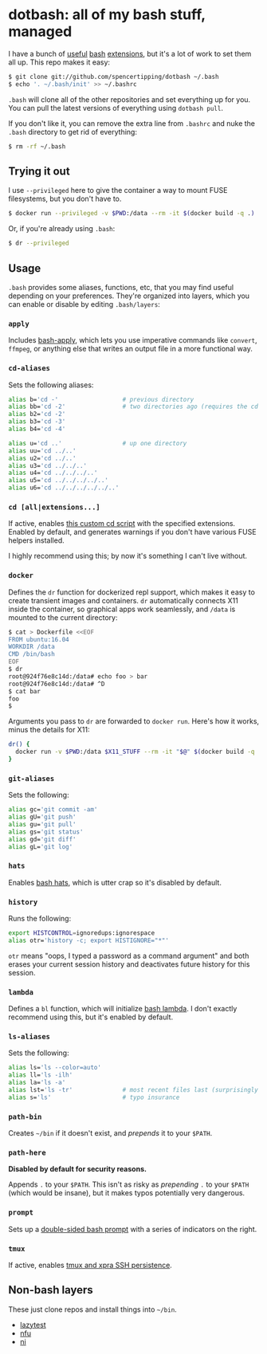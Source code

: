 # dotbash: all of my bash stuff, managed
I have a bunch of [useful](https://github.com/spencertipping/cd)
[bash](https://github.com/spencertipping/bashrc-tmux)
[extensions](https://github.com/spencertipping/bash-prompt), but it's a lot of
work to set them all up. This repo makes it easy:

```sh
$ git clone git://github.com/spencertipping/dotbash ~/.bash
$ echo '. ~/.bash/init' >> ~/.bashrc
```

`.bash` will clone all of the other repositories and set everything up for you.
You can pull the latest versions of everything using `dotbash pull`.

If you don't like it, you can remove the extra line from `.bashrc` and nuke the
`.bash` directory to get rid of everything:

```sh
$ rm -rf ~/.bash
```

## Trying it out
I use `--privileged` here to give the container a way to mount FUSE
filesystems, but you don't have to.

```sh
$ docker run --privileged -v $PWD:/data --rm -it $(docker build -q .)
```

Or, if you're already using `.bash`:

```sh
$ dr --privileged
```

## Usage
`.bash` provides some aliases, functions, etc, that you may find useful
depending on your preferences. They're organized into layers, which you can
enable or disable by editing `.bash/layers`:

### `apply`
Includes [bash-apply](https://github.com/spencertipping/bash-apply), which lets
you use imperative commands like `convert`, `ffmpeg`, or anything else that
writes an output file in a more functional way.

### `cd-aliases`
Sets the following aliases:

```sh
alias b='cd -'                  # previous directory
alias bb='cd -2'                # two directories ago (requires the cd module)
alias b2='cd -2'
alias b3='cd -3'
alias b4='cd -4'

alias u='cd ..'                 # up one directory
alias uu='cd ../..'
alias u2='cd ../..'
alias u3='cd ../../..'
alias u4='cd ../../../..'
alias u5='cd ../../../../..'
alias u6='cd ../../../../../..'
```

### `cd [all|extensions...]`
If active, enables [this custom cd
script](https://github.com/spencertipping/cd) with the specified extensions.
Enabled by default, and generates warnings if you don't have various FUSE
helpers installed.

I highly recommend using this; by now it's something I can't live without.

### `docker`
Defines the `dr` function for dockerized repl support, which makes it easy to
create transient images and containers. `dr` automatically connects X11 inside
the container, so graphical apps work seamlessly, and `/data` is mounted to the
current directory:

```sh
$ cat > Dockerfile <<EOF
FROM ubuntu:16.04
WORKDIR /data
CMD /bin/bash
EOF
$ dr
root@924f76e8c14d:/data# echo foo > bar
root@924f76e8c14d:/data# ^D
$ cat bar
foo
$
```

Arguments you pass to `dr` are forwarded to `docker run`. Here's how it works,
minus the details for X11:

```sh
dr() {
  docker run -v $PWD:/data $X11_STUFF --rm -it "$@" $(docker build -q .)
}
```

### `git-aliases`
Sets the following:

```sh
alias gc='git commit -am'
alias gU='git push'
alias gu='git pull'
alias gs='git status'
alias gd='git diff'
alias gL='git log'
```

### `hats`
Enables [bash hats](https://github.com/spencertipping/bash-hats), which is
utter crap so it's disabled by default.

### `history`
Runs the following:

```sh
export HISTCONTROL=ignoredups:ignorespace
alias otr='history -c; export HISTIGNORE="*"'
```

`otr` means "oops, I typed a password as a command argument" and both erases
your current session history and deactivates future history for this session.

### `lambda`
Defines a `bl` function, which will initialize [bash
lambda](https://github.com/spencertipping/bash-lambda). I don't exactly
recommend using this, but it's enabled by default.

### `ls-aliases`
Sets the following:

```sh
alias ls='ls --color=auto'
alias ll='ls -ilh'
alias la='ls -a'
alias lst='ls -tr'              # most recent files last (surprisingly useful)
alias s='ls'                    # typo insurance
```

### `path-bin`
Creates `~/bin` if it doesn't exist, and _prepends_ it to your `$PATH`.

### `path-here`
**Disabled by default for security reasons.**

Appends `.` to your `$PATH`. This isn't as risky as _prepending_ `.` to your
`$PATH` (which would be insane), but it makes typos potentially very dangerous.

### `prompt`
Sets up a [double-sided bash
prompt](https://github.com/spencertipping/bash-prompt) with a series of
indicators on the right.

### `tmux`
If active, enables [tmux and xpra SSH
persistence](https://github.com/spencertipping/bashrc-tmux).

## Non-bash layers
These just clone repos and install things into `~/bin`.

- [lazytest](https://github.com/spencertipping/lazytest)
- [nfu](https://github.com/spencertipping/nfu)
- [ni](https://github.com/spencertipping/ni)
